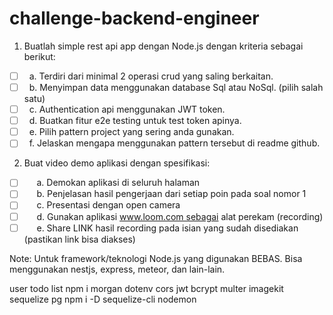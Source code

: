 # challenge-backend-engineer

1. Buatlah simple rest api app dengan Node.js dengan kriteria sebagai berikut:
- [ ]   a. Terdiri dari minimal 2 operasi crud yang saling berkaitan.
- [ ]   b. Menyimpan data menggunakan database Sql atau NoSql. (pilih salah satu)
- [ ]   c. Authentication api menggunakan JWT token.
- [ ]   d. Buatkan fitur e2e testing untuk test token apinya.
- [ ]   e. Pilih pattern project yang sering anda gunakan.
- [ ]   f. Jelaskan mengapa menggunakan pattern tersebut di readme github.

2. Buat video demo aplikasi dengan spesifikasi:
- [ ]      a. Demokan aplikasi di seluruh halaman
- [ ]      b. Penjelasan hasil pengerjaan dari setiap poin pada soal nomor 1
- [ ]      c. Presentasi dengan open camera
- [ ]      d. Gunakan aplikasi www.loom.com sebagai alat perekam (recording)
- [ ]      e. Share LINK hasil recording pada isian yang sudah disediakan (pastikan link bisa diakses)

Note: Untuk framework/teknologi Node.js yang digunakan BEBAS. Bisa menggunakan nestjs, express, meteor, dan lain-lain.

user todo list
npm i morgan dotenv cors jwt bcrypt multer imagekit sequelize pg
npm i -D sequelize-cli nodemon 